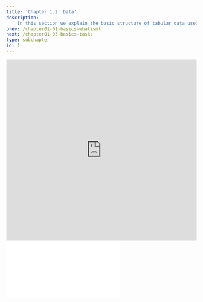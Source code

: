 ```yaml
---
title: 'Chapter 1.2: Data'
description:
  ' In this section we explain the basic structure of tabular data used in machine learning. We will differentiate targets from features, talk about labeled and unlabeled data and introduce the concept of the data generating process.'
prev: /chapter01-01-basics-whatisml
next: /chapter01-03-basics-tasks
type: subchapter
id: 1
---
```



<exercise id="1" title="Video Lecture">
<iframe width="100%" height="480" src="https://www.youtube.com/embed/fo3MEHBaDwg" frameborder="0" allow="accelerometer; autoplay; encrypted-media; gyroscope; picture-in-picture" allowfullscreen></iframe>
</exercise>


<exercise id="2" title="Slides">
<object data="pdfs/1/slides-basics-data.pdf
" type="application/pdf" style="width:100%;height:480px">
    <embed src="pdfs/1/slides-basics-data.pdf
" type="application/pdf" />
</object>
</exercise>

